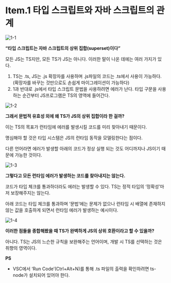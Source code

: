 # Item.1 타입 스크립트와 자바 스크립트의 관계

![1-1](https://github.com/bloggy-project/front-end/assets/88307030/4fe6e7e8-7c18-4a6f-aa46-5b705f25f945)

**“타입 스크립트는 자바 스크립트의 상위 집합(superset)이다”** 

 모든 JS는 TS지만, 모든 TS가 JS는 아니다. 이러한 말이 나온 데에는 여러 가지가 있다.

1. TS는 .ts, JS는 .js 확장자를 사용하며 .js파일의 코드는 .ts에서 사용이 가능하다.(확장자를 바꾸는 것만으로도 손쉽게 마이그레이션이 가능하다)
2. 1과 반대로 .js에서 타입 스크립트 문법을 사용하려면 에러가 난다. 타입 구문을 사용하는 순간부터  JS프로그램은 TS의 영역에 들어간다.

![1-2](https://github.com/bloggy-project/front-end/assets/88307030/17a8ded4-1333-42e0-a17a-8e8bc0f01569)

**그래서 문법적 유효성 외에 왜 TS가 JS의 상위 집합이라 한 걸까?**

이는 TS의 목표가 런타임에 에러를 발생시킬 코드를 미리 찾아내기 때문이다.

명심해야 할 것은 타입 시스템은 JS의 런타임 동작을 모델링한다는 점이다.

다른 언어라면 에러가 발생할 아래의 코드가 정상 실행 되는 것도 어디까지나 JS이기 때문에 가능한 것이다.

![1-3](https://github.com/bloggy-project/front-end/assets/88307030/308900c3-9ea6-4381-8a86-4a5e1449d392)

**그렇다고 모든 런타임 에러가 발생하는 코드를 찾아내지는 않는다.**

코드가 타입 체크를 통과하더라도 에러는 발생할 수 있다. TS는 정적 타입의 ‘정확성’마저 보장해주지는 않는다.

아래 코드는 타입 체크를 통과하며 ‘문법’에는 문제가 없으나 런타임 시 배열에 존재하지 않는 값을 호출하게 되면서 런타임 에러가 발생하는 예시이다.

![1-4](https://github.com/bloggy-project/front-end/assets/88307030/893c0e7d-eee2-4d0e-8ab9-f3604c88cee8)

**이러한 점들을 종합해봤을 때 TS가 완벽하게 JS의 상위 호환이라고 할 수 있을까?**

아니다. TS는 JS의 느슨한 규칙을 보완해주는 언어이며, 개발 시 TS를 선택하는 것은 취향의 영역이다.

**PS**
- VSC에서 ‘Run Code’(Ctrl+Alt+N)를 통해 .ts 파일의 출력을 확인하려면 ts-node가 설치되어 있어야 한다.
